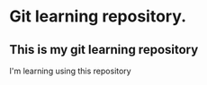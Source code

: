 # Git learning repository.
## This is my git learning repository
I'm learning using this repository
